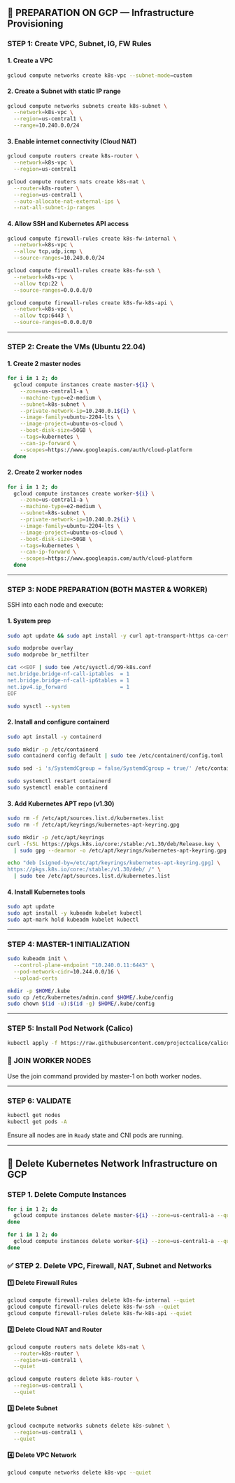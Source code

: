 ## 🔹 PREPARATION ON GCP — Infrastructure Provisioning

### STEP 1: Create VPC, Subnet, IG, FW Rules

#### 1. Create a VPC

```bash
gcloud compute networks create k8s-vpc --subnet-mode=custom
```

#### 2. Create a Subnet with static IP range

```bash
gcloud compute networks subnets create k8s-subnet \
  --network=k8s-vpc \
  --region=us-central1 \
  --range=10.240.0.0/24
```

#### 3. Enable internet connectivity (Cloud NAT)

```bash
gcloud compute routers create k8s-router \
  --network=k8s-vpc \
  --region=us-central1

gcloud compute routers nats create k8s-nat \
  --router=k8s-router \
  --region=us-central1 \
  --auto-allocate-nat-external-ips \
  --nat-all-subnet-ip-ranges
```

#### 4. Allow SSH and Kubernetes API access

```bash
gcloud compute firewall-rules create k8s-fw-internal \
  --network=k8s-vpc \
  --allow tcp,udp,icmp \
  --source-ranges=10.240.0.0/24

gcloud compute firewall-rules create k8s-fw-ssh \
  --network=k8s-vpc \
  --allow tcp:22 \
  --source-ranges=0.0.0.0/0

gcloud compute firewall-rules create k8s-fw-k8s-api \
  --network=k8s-vpc \
  --allow tcp:6443 \
  --source-ranges=0.0.0.0/0
```

---

### STEP 2: Create the VMs (Ubuntu 22.04)

#### 1. Create 2 master nodes

```bash
for i in 1 2; do
  gcloud compute instances create master-${i} \
    --zone=us-central1-a \
    --machine-type=e2-medium \
    --subnet=k8s-subnet \
    --private-network-ip=10.240.0.1${i} \
    --image-family=ubuntu-2204-lts \
    --image-project=ubuntu-os-cloud \
    --boot-disk-size=50GB \
    --tags=kubernetes \
    --can-ip-forward \
    --scopes=https://www.googleapis.com/auth/cloud-platform
  done
```

#### 2. Create 2 worker nodes

```bash
for i in 1 2; do
  gcloud compute instances create worker-${i} \
    --zone=us-central1-a \
    --machine-type=e2-medium \
    --subnet=k8s-subnet \
    --private-network-ip=10.240.0.2${i} \
    --image-family=ubuntu-2204-lts \
    --image-project=ubuntu-os-cloud \
    --boot-disk-size=50GB \
    --tags=kubernetes \
    --can-ip-forward \
    --scopes=https://www.googleapis.com/auth/cloud-platform
  done
```

---

### STEP 3: NODE PREPARATION (BOTH MASTER & WORKER)

SSH into each node and execute:

#### 1. System prep

```bash
sudo apt update && sudo apt install -y curl apt-transport-https ca-certificates gnupg lsb-release software-properties-common

sudo modprobe overlay
sudo modprobe br_netfilter

cat <<EOF | sudo tee /etc/sysctl.d/99-k8s.conf
net.bridge.bridge-nf-call-iptables  = 1
net.bridge.bridge-nf-call-ip6tables = 1
net.ipv4.ip_forward                 = 1
EOF

sudo sysctl --system
```

#### 2. Install and configure containerd

```bash
sudo apt install -y containerd

sudo mkdir -p /etc/containerd
sudo containerd config default | sudo tee /etc/containerd/config.toml

sudo sed -i 's/SystemdCgroup = false/SystemdCgroup = true/' /etc/containerd/config.toml

sudo systemctl restart containerd
sudo systemctl enable containerd
```

#### 3. Add Kubernetes APT repo (v1.30)

```bash
sudo rm -f /etc/apt/sources.list.d/kubernetes.list
sudo rm -f /etc/apt/keyrings/kubernetes-apt-keyring.gpg

sudo mkdir -p /etc/apt/keyrings
curl -fsSL https://pkgs.k8s.io/core:/stable:/v1.30/deb/Release.key \
  | sudo gpg --dearmor -o /etc/apt/keyrings/kubernetes-apt-keyring.gpg

echo "deb [signed-by=/etc/apt/keyrings/kubernetes-apt-keyring.gpg] \
https://pkgs.k8s.io/core:/stable:/v1.30/deb/ /" \
  | sudo tee /etc/apt/sources.list.d/kubernetes.list
```

#### 4. Install Kubernetes tools

```bash
sudo apt update
sudo apt install -y kubeadm kubelet kubectl
sudo apt-mark hold kubeadm kubelet kubectl
```

---

### STEP 4: MASTER-1 INITIALIZATION

```bash
sudo kubeadm init \
  --control-plane-endpoint "10.240.0.11:6443" \
  --pod-network-cidr=10.244.0.0/16 \
  --upload-certs

mkdir -p $HOME/.kube
sudo cp /etc/kubernetes/admin.conf $HOME/.kube/config
sudo chown $(id -u):$(id -g) $HOME/.kube/config
```

---

### STEP 5: Install Pod Network (Calico)

```bash
kubectl apply -f https://raw.githubusercontent.com/projectcalico/calico/v3.27.2/manifests/calico.yaml
```

### 👷 JOIN WORKER NODES

Use the join command provided by master-1 on both worker nodes.

---

### STEP 6: VALIDATE

```bash
kubectl get nodes
kubectl get pods -A
```

Ensure all nodes are in `Ready` state and CNI pods are running.

---

## 🔻 Delete Kubernetes Network Infrastructure on GCP

### STEP 1. Delete Compute Instances

```bash
for i in 1 2; do
  gcloud compute instances delete master-${i} --zone=us-central1-a --quiet
done

for i in 1 2; do
  gcloud compute instances delete worker-${i} --zone=us-central1-a --quiet
done
```

### ✅ STEP 2. Delete VPC, Firewall, NAT, Subnet and Networks

#### 1️⃣ Delete Firewall Rules

```bash
gcloud compute firewall-rules delete k8s-fw-internal --quiet
gcloud compute firewall-rules delete k8s-fw-ssh --quiet
gcloud compute firewall-rules delete k8s-fw-k8s-api --quiet
```

#### 2️⃣ Delete Cloud NAT and Router

```bash
gcloud compute routers nats delete k8s-nat \
  --router=k8s-router \
  --region=us-central1 \
  --quiet

gcloud compute routers delete k8s-router \
  --region=us-central1 \
  --quiet
```

#### 3️⃣ Delete Subnet

```bash
gcloud cocmpute networks subnets delete k8s-subnet \
  --region=us-central1 \
  --quiet
```



#### 4️⃣ Delete VPC Network

```bash
gcloud compute networks delete k8s-vpc --quiet
```




